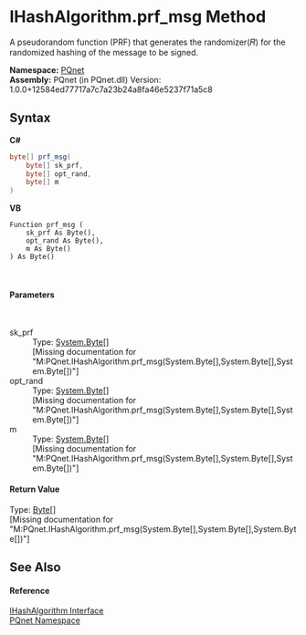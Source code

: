 # IHashAlgorithm.prf_msg Method 
 

A pseudorandom function (PRF) that generates the randomizer(𝑅) for the randomized hashing of the message to be signed.

**Namespace:**&nbsp;<a href="fc4f881f-e121-9cf0-ed49-65bf6b5a005d.md">PQnet</a><br />**Assembly:**&nbsp;PQnet (in PQnet.dll) Version: 1.0.0+12584ed77717a7c7a23b24a8fa46e5237f71a5c8

## Syntax

**C#**<br />
``` C#
byte[] prf_msg(
	byte[] sk_prf,
	byte[] opt_rand,
	byte[] m
)
```

**VB**<br />
``` VB
Function prf_msg ( 
	sk_prf As Byte(),
	opt_rand As Byte(),
	m As Byte()
) As Byte()
```

<br />

#### Parameters
&nbsp;<dl><dt>sk_prf</dt><dd>Type: <a href="https://docs.microsoft.com/dotnet/api/system.byte" target="_blank" rel="noopener noreferrer">System.Byte</a>[]<br />\[Missing <param name="sk_prf"/> documentation for "M:PQnet.IHashAlgorithm.prf_msg(System.Byte[],System.Byte[],System.Byte[])"\]</dd><dt>opt_rand</dt><dd>Type: <a href="https://docs.microsoft.com/dotnet/api/system.byte" target="_blank" rel="noopener noreferrer">System.Byte</a>[]<br />\[Missing <param name="opt_rand"/> documentation for "M:PQnet.IHashAlgorithm.prf_msg(System.Byte[],System.Byte[],System.Byte[])"\]</dd><dt>m</dt><dd>Type: <a href="https://docs.microsoft.com/dotnet/api/system.byte" target="_blank" rel="noopener noreferrer">System.Byte</a>[]<br />\[Missing <param name="m"/> documentation for "M:PQnet.IHashAlgorithm.prf_msg(System.Byte[],System.Byte[],System.Byte[])"\]</dd></dl>

#### Return Value
Type: <a href="https://docs.microsoft.com/dotnet/api/system.byte" target="_blank" rel="noopener noreferrer">Byte</a>[]<br />\[Missing <returns> documentation for "M:PQnet.IHashAlgorithm.prf_msg(System.Byte[],System.Byte[],System.Byte[])"\]

## See Also


#### Reference
<a href="45b4566a-4b38-408d-b3d5-8cfe474d173b.md">IHashAlgorithm Interface</a><br /><a href="fc4f881f-e121-9cf0-ed49-65bf6b5a005d.md">PQnet Namespace</a><br />